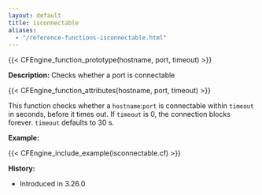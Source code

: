 ```yaml
---
layout: default
title: isconnectable
aliases:
  - "/reference-functions-isconnectable.html"
---
```


{{< CFEngine_function_prototype(hostname, port, timeout) >}}

**Description:** Checks whether a port is connectable

{{< CFEngine_function_attributes(hostname, port, timeout) >}}

This function checks whether a `hostname`:`port` is connectable within `timeout` in seconds, before it times out. If `timeout` is 0, the connection blocks forever. `timeout` defaults to 30 s.

**Example:**

{{< CFEngine_include_example(isconnectable.cf) >}}

**History:**

- Introduced in 3.26.0

